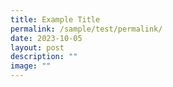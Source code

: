 ```yaml
---
title: Example Title
permalink: /sample/test/permalink/
date: 2023-10-05
layout: post
description: ""
image: ""
---
```

